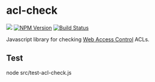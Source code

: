 # acl-check

[![](https://img.shields.io/badge/project-Solid-7C4DFF.svg?style=flat)](https://github.com/solid/solid)
[![NPM Version](https://img.shields.io/npm/v/acl-check.svg?style=flat)](https://npm.im/acl-check)
[![Build Status](https://travis-ci.org/solid/acl-check.svg?branch=master)](https://travis-ci.org/solid/acl-check)

Javascript library for checking [Web Access
Control](https://github.com/solid/web-access-control-spec) ACLs.

## Test

node src/test-acl-check.js
